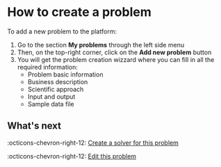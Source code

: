 # How to create a problem

To add a new problem to the platform:

1. Go to the section **My problems** through the left side menu
2. Then, on the top-right corner, click on the **Add new problem** button
3. You will get the problem creation wizzard where you can fill in all the required information:
    - Problem basic information
    - Business description
    - Scientific approach
    - Input and output
    - Sample data file

## What's next

:octicons-chevron-right-12: [Create a solver for this problem](create-solver.md)

:octicons-chevron-right-12: [Edit this problem](edit-problem.md)
